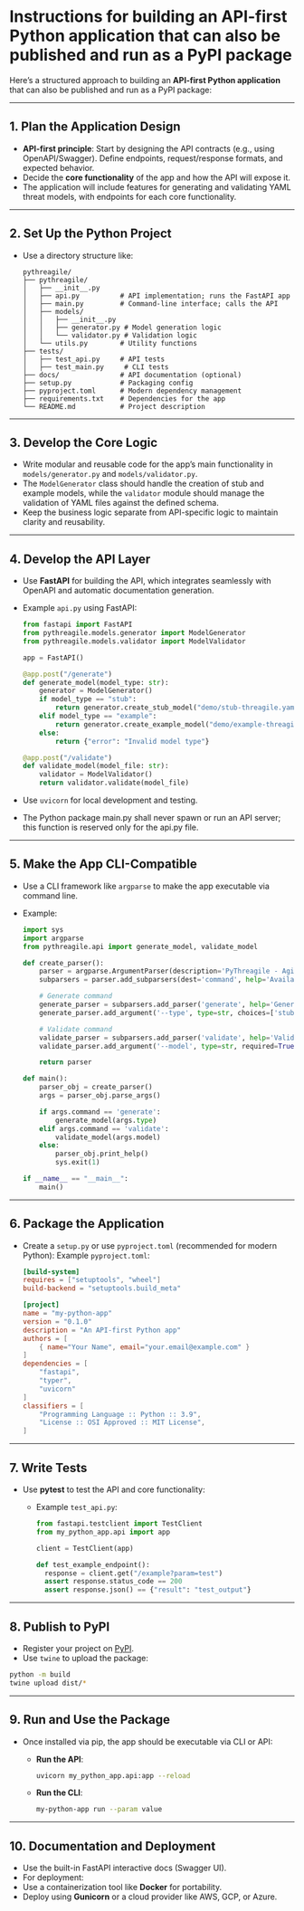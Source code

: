 # Instructions for building an API-first Python application that can also be published and run as a PyPI package

Here’s a structured approach to building an **API-first Python application** that can also be published and run as a PyPI package:

---

## 1. **Plan the Application Design**

- **API-first principle**: Start by designing the API contracts (e.g., using OpenAPI/Swagger). Define endpoints, request/response formats, and expected behavior.
- Decide the **core functionality** of the app and how the API will expose it.
- The application will include features for generating and validating YAML threat models, with endpoints for each core functionality.

---

## 2. **Set Up the Python Project**

- Use a directory structure like:

  ```directory_tree
  pythreagile/
  ├── pythreagile/
  │   ├── __init__.py
  │   ├── api.py          # API implementation; runs the FastAPI app
  │   ├── main.py         # Command-line interface; calls the API
  │   ├── models/
  │   │   ├── __init__.py
  │   │   ├── generator.py # Model generation logic
  │   │   └── validator.py # Validation logic
  │   └── utils.py        # Utility functions
  ├── tests/
  │   ├── test_api.py     # API tests
  │   ├── test_main.py     # CLI tests
  ├── docs/               # API documentation (optional)
  ├── setup.py            # Packaging config
  ├── pyproject.toml      # Modern dependency management
  ├── requirements.txt    # Dependencies for the app
  └── README.md           # Project description
  ```

---

## 3. **Develop the Core Logic**

- Write modular and reusable code for the app’s main functionality in `models/generator.py` and `models/validator.py`.
- The `ModelGenerator` class should handle the creation of stub and example models, while the `validator` module should manage the validation of YAML files against the defined schema.
- Keep the business logic separate from API-specific logic to maintain clarity and reusability.

---

## 4. **Develop the API Layer**

- Use **FastAPI** for building the API, which integrates seamlessly with OpenAPI and automatic documentation generation.
- Example `api.py` using FastAPI:

  ```python
  from fastapi import FastAPI
  from pythreagile.models.generator import ModelGenerator
  from pythreagile.models.validator import ModelValidator

  app = FastAPI()

  @app.post("/generate")
  def generate_model(model_type: str):
      generator = ModelGenerator()
      if model_type == "stub":
          return generator.create_stub_model("demo/stub-threagile.yaml")
      elif model_type == "example":
          return generator.create_example_model("demo/example-threagile.yaml")
      else:
          return {"error": "Invalid model type"}

  @app.post("/validate")
  def validate_model(model_file: str):
      validator = ModelValidator()
      return validator.validate(model_file)
  ```

- Use `uvicorn` for local development and testing.
- The Python package main.py shall never spawn or run an API server; this function is reserved only for the api.py file.

---

## 5. **Make the App CLI-Compatible**

- Use a CLI framework like `argparse` to make the app executable via command line.
- Example:

  ```python
  import sys
  import argparse
  from pythreagile.api import generate_model, validate_model

  def create_parser():
      parser = argparse.ArgumentParser(description='PyThreagile - Agile Threat Modeling Tool (in Python)')
      subparsers = parser.add_subparsers(dest='command', help='Available commands')

      # Generate command
      generate_parser = subparsers.add_parser('generate', help='Generate a model')
      generate_parser.add_argument('--type', type=str, choices=['stub', 'example'], required=True, help='Type of model to generate')

      # Validate command
      validate_parser = subparsers.add_parser('validate', help='Validate a model')
      validate_parser.add_argument('--model', type=str, required=True, help='Path to the model file')

      return parser

  def main():
      parser_obj = create_parser()
      args = parser_obj.parse_args()

      if args.command == 'generate':
          generate_model(args.type)
      elif args.command == 'validate':
          validate_model(args.model)
      else:
          parser_obj.print_help()
          sys.exit(1)

  if __name__ == "__main__":
      main()
  ```

---

## 6. **Package the Application**

- Create a `setup.py` or use `pyproject.toml` (recommended for modern Python):
  Example `pyproject.toml`:

  ```toml
  [build-system]
  requires = ["setuptools", "wheel"]
  build-backend = "setuptools.build_meta"

  [project]
  name = "my-python-app"
  version = "0.1.0"
  description = "An API-first Python app"
  authors = [
      { name="Your Name", email="your.email@example.com" }
  ]
  dependencies = [
      "fastapi",
      "typer",
      "uvicorn"
  ]
  classifiers = [
      "Programming Language :: Python :: 3.9",
      "License :: OSI Approved :: MIT License",
  ]
  ```

---

## 7. **Write Tests**

- Use **pytest** to test the API and core functionality:
  - Example `test_api.py`:

    ```python
    from fastapi.testclient import TestClient
    from my_python_app.api import app

    client = TestClient(app)

    def test_example_endpoint():
      response = client.get("/example?param=test")
      assert response.status_code == 200
      assert response.json() == {"result": "test_output"}
    ```

---

## 8. **Publish to PyPI**

- Register your project on [PyPI](https://pypi.org/).
- Use `twine` to upload the package:

 ```bash
 python -m build
 twine upload dist/*
 ```

---

## 9. **Run and Use the Package**

- Once installed via pip, the app should be executable via CLI or API:
  - **Run the API**:

    ```bash
    uvicorn my_python_app.api:app --reload
    ```

  - **Run the CLI**:

    ```bash
    my-python-app run --param value
    ```

---

## 10. **Documentation and Deployment**

- Use the built-in FastAPI interactive docs (Swagger UI).
- For deployment:
- Use a containerization tool like **Docker** for portability.
- Deploy using **Gunicorn** or a cloud provider like AWS, GCP, or Azure.
